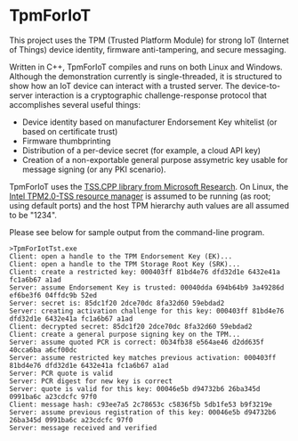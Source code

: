 # TpmForIoT
This project uses the TPM (Trusted Platform Module) for strong IoT (Internet of Things) device identity, firmware anti-tampering, and secure messaging. 

Written in C++, TpmForIoT compiles and runs on both Linux and Windows. Although the demonstration currently is single-threaded, it is structured to show how an IoT device can interact with a trusted server. The device-to-server interaction is a cryptographic challenge-response protocol that accomplishes several useful things: 

- Device identity based on manufacturer Endorsement Key whitelist (or based on certificate trust)
- Firmware thumbprinting
- Distribution of a per-device secret (for example, a cloud API key)
- Creation of a non-exportable general purpose assymetric key usable for message signing (or any PKI scenario).

TpmForIoT uses the [TSS.CPP library from Microsoft Research](https://github.com/Microsoft/TSS.MSR/tree/master/TSS.CPP). On Linux, the [Intel TPM2.0-TSS resource manager](https://github.com/01org/TPM2.0-TSS/tree/master/resourcemgr) is assumed to be running (as root; using default ports) and the host TPM hierarchy auth values are all assumed to be "1234". 

Please see below for sample output from the command-line program. 

```
>TpmForIotTst.exe
Client: open a handle to the TPM Endorsement Key (EK)...
Client: open a handle to the TPM Storage Root Key (SRK)...
Client: create a restricted key: 000403ff 81bd4e76 dfd32d1e 6432e41a fc1a6b67 a1ad
Server: assume Endorsement Key is trusted: 00040dda 694b64b9 3a49286d ef6be3f6 04ffdc9b 52ed
Server: secret is: 85dc1f20 2dce70dc 8fa32d60 59ebdad2
Server: creating activation challenge for this key: 000403ff 81bd4e76 dfd32d1e 6432e41a fc1a6b67 a1ad
Client: decrypted secret: 85dc1f20 2dce70dc 8fa32d60 59ebdad2
Client: create a general purpose signing key on the TPM...
Server: assume quoted PCR is correct: 0b34fb38 e564ae46 d2dd635f 40cca6ba a6cf00dc
Server: assume restricted key matches previous activation: 000403ff 81bd4e76 dfd32d1e 6432e41a fc1a6b67 a1ad
Server: PCR quote is valid
Server: PCR digest for new key is correct
Server: quote is valid for this key: 00046e5b d94732b6 26ba345d 0991ba6c a23cdcfc 97f0
Client: message hash: c93ee7a5 2c78653c c5836f5b 5db1fe53 b9f3219e
Server: assume previous registration of this key: 00046e5b d94732b6 26ba345d 0991ba6c a23cdcfc 97f0
Server: message received and verified
```
